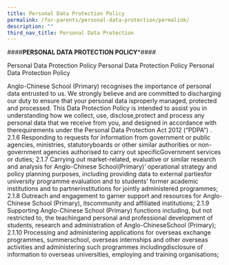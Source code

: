 ```yaml
---
title: Personal Data Protection Policy
permalink: /for-parents/personal-data-protection/permalink/
description: ""
third_nav_title: Personal Data Protection
---
```

####**PERSONAL DATA PROTECTION POLICY***####

Personal Data Protection Policy
Personal Data Protection Policy
Personal Data Protection Policy



Anglo-Chinese School (Primary) recognises the importance of personal data entrusted to us.
We strongly believe and are committed to discharging our duty to ensure that your personal data isproperly managed, protected and processed.
This Data Protection Policy is intended to assist you in understanding how we collect, use, disclose,protect and process any personal data that we receive from you, and designed in accordance with therequirements under the Personal Data Protection Act 2012
(“PDPA”)
.
2.1.6 Responding to requests for information from government or public agencies, ministries, statutoryboards or other similar authorities or non-government agencies authorised to carry out specificGovernment services or duties;
2.1.7 Carrying out market-related, evaluative or similar research and analysis for Anglo-Chinese School(Primary)’ operational strategy and policy planning purposes, including providing data to external partiesfor university programme evaluation and to students’ former academic institutions and to partnerinstitutions for jointly administered programmes;
2.1.8 Outreach and engagement to garner support and resources for Anglo-Chinese School (Primary), itscommunity and affiliated institutions;
2.1.9 Supporting Anglo-Chinese School (Primary) functions including, but not restricted to, the teachingand personal and professional development of students, research and administration of Anglo-ChineseSchool (Primary);
2.1.10 Processing and administering applications for overseas exchange programmes, summerschool, overseas internships and other overseas activities and administering such programmes includingdisclosure of information to overseas universities, employing and training organisations;